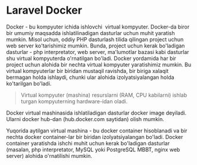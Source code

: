 # Laravel Docker

Docker - bu kompyuter ichida ishlovchi  virtual kompyuter. Docker-da biror bir umumiy maqsadda ishlatilinadigan dasturlar uchun muhit yaratish mumkin. Misol uchun, oddiy PHP dasturlash tilida qilingan project uchun web server ko'tarishimiz mumkin. Bunda, project uchun kerak bo'ladigan dasturlar - php interpretator, web server, ma'lumotlar bazasi kabi dasturlar shu virtual kompyuterda o'rnatilgan bo'ladi. Docker yordamida har bir project uchun alohida bir nechta virtual kompyuter yaratishimiz mumkin. Bu virtual kompyuterlar bir biridan mustaqil ravishda, bir biriga xalaqit bermagan holda ishlaydi, chunki ular alohida izolyatsiyalangan holda ko'tarilgan bo'ladi.

> Virtual kompyuter (mashina) resurslarni (RAM, CPU kabilarni) ishlab turgan kompyuterning hardware-idan oladi.

Docker virtual mashinasida ishlatiladigan dasturlar docker image deyiladi. Ularni docker hub-dan (hub.docker.com saytidan) olish mumkin.

Yuqorida aytilgan virtual mashina - bu docker container hisoblanadi va bir nechta docker container-lar bir biridan izolyatsiyalangan bo'ladi. Docker container yaratishda ishchi muhit uchun kerak bo'ladigan dasturlar (masalan, php interpretator, MySQL yoki PostgreSQL MBBT, nginx web server) alohida o'rnatilishi mumkin.
